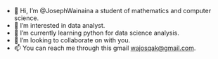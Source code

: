 - 👋 Hi, I’m @JosephWainaina a student of mathematics and computer science.
- 👀 I’m interested in data analyst.
- 🌱 I’m currently learning python for data science analysis.
- 💞️ I’m looking to collaborate on with you.
- 📫 You can reach me through this gmail wajosqak@gmail.com.

<!---
JosephWainaina/JosephWainaina is a ✨ special ✨ repository because its `README.md` (this file) appears on your GitHub profile.
You can click the Preview link to take a look at your changes.
--->

